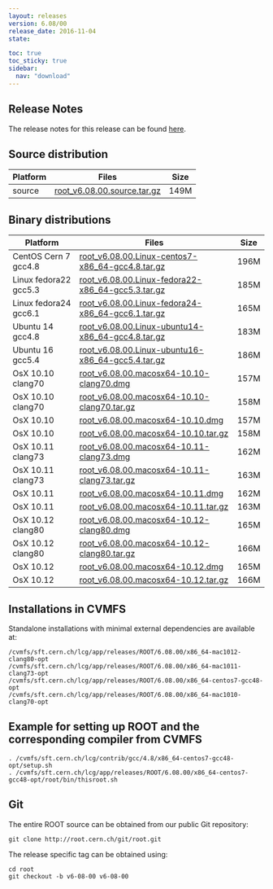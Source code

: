 ```yaml
---
layout: releases
version: 6.08/00
release_date: 2016-11-04
state:

toc: true
toc_sticky: true
sidebar:
  nav: "download"
---
```



## Release Notes

The release notes for this release can be found [here](https://root.cern.ch/doc/v608/release-notes.html).

## Source distribution

| Platform       | Files | Size |
|-----------|-------|-----|
| source | [root_v6.08.00.source.tar.gz](https://root.cern.ch/download/root_v6.08.00.source.tar.gz) | 149M |


## Binary distributions

| Platform       | Files | Size |
|-----------|-------|-----|
| CentOS Cern 7 gcc4.8 | [root_v6.08.00.Linux-centos7-x86_64-gcc4.8.tar.gz](https://root.cern.ch/download/root_v6.08.00.Linux-centos7-x86_64-gcc4.8.tar.gz) | 196M |
| Linux fedora22 gcc5.3 | [root_v6.08.00.Linux-fedora22-x86_64-gcc5.3.tar.gz](https://root.cern.ch/download/root_v6.08.00.Linux-fedora22-x86_64-gcc5.3.tar.gz) | 185M |
| Linux fedora24 gcc6.1 | [root_v6.08.00.Linux-fedora24-x86_64-gcc6.1.tar.gz](https://root.cern.ch/download/root_v6.08.00.Linux-fedora24-x86_64-gcc6.1.tar.gz) | 165M |
| Ubuntu 14 gcc4.8 | [root_v6.08.00.Linux-ubuntu14-x86_64-gcc4.8.tar.gz](https://root.cern.ch/download/root_v6.08.00.Linux-ubuntu14-x86_64-gcc4.8.tar.gz) | 183M |
| Ubuntu 16 gcc5.4 | [root_v6.08.00.Linux-ubuntu16-x86_64-gcc5.4.tar.gz](https://root.cern.ch/download/root_v6.08.00.Linux-ubuntu16-x86_64-gcc5.4.tar.gz) | 186M |
| OsX 10.10 clang70 | [root_v6.08.00.macosx64-10.10-clang70.dmg](https://root.cern.ch/download/root_v6.08.00.macosx64-10.10-clang70.dmg) | 157M |
| OsX 10.10 clang70 | [root_v6.08.00.macosx64-10.10-clang70.tar.gz](https://root.cern.ch/download/root_v6.08.00.macosx64-10.10-clang70.tar.gz) | 158M |
| OsX 10.10 | [root_v6.08.00.macosx64-10.10.dmg](https://root.cern.ch/download/root_v6.08.00.macosx64-10.10.dmg) | 157M |
| OsX 10.10 | [root_v6.08.00.macosx64-10.10.tar.gz](https://root.cern.ch/download/root_v6.08.00.macosx64-10.10.tar.gz) | 158M |
| OsX 10.11 clang73 | [root_v6.08.00.macosx64-10.11-clang73.dmg](https://root.cern.ch/download/root_v6.08.00.macosx64-10.11-clang73.dmg) | 162M |
| OsX 10.11 clang73 | [root_v6.08.00.macosx64-10.11-clang73.tar.gz](https://root.cern.ch/download/root_v6.08.00.macosx64-10.11-clang73.tar.gz) | 163M |
| OsX 10.11 | [root_v6.08.00.macosx64-10.11.dmg](https://root.cern.ch/download/root_v6.08.00.macosx64-10.11.dmg) | 162M |
| OsX 10.11 | [root_v6.08.00.macosx64-10.11.tar.gz](https://root.cern.ch/download/root_v6.08.00.macosx64-10.11.tar.gz) | 163M |
| OsX 10.12 clang80 | [root_v6.08.00.macosx64-10.12-clang80.dmg](https://root.cern.ch/download/root_v6.08.00.macosx64-10.12-clang80.dmg) | 165M |
| OsX 10.12 clang80 | [root_v6.08.00.macosx64-10.12-clang80.tar.gz](https://root.cern.ch/download/root_v6.08.00.macosx64-10.12-clang80.tar.gz) | 166M |
| OsX 10.12 | [root_v6.08.00.macosx64-10.12.dmg](https://root.cern.ch/download/root_v6.08.00.macosx64-10.12.dmg) | 165M |
| OsX 10.12 | [root_v6.08.00.macosx64-10.12.tar.gz](https://root.cern.ch/download/root_v6.08.00.macosx64-10.12.tar.gz) | 166M |



## Installations in CVMFS

Standalone installations with minimal external dependencies are available at:
~~~
/cvmfs/sft.cern.ch/lcg/app/releases/ROOT/6.08.00/x86_64-mac1012-clang80-opt
/cvmfs/sft.cern.ch/lcg/app/releases/ROOT/6.08.00/x86_64-mac1011-clang73-opt
/cvmfs/sft.cern.ch/lcg/app/releases/ROOT/6.08.00/x86_64-centos7-gcc48-opt
/cvmfs/sft.cern.ch/lcg/app/releases/ROOT/6.08.00/x86_64-mac1010-clang70-opt
~~~


## Example for setting up ROOT and the corresponding compiler from CVMFS

~~~
. /cvmfs/sft.cern.ch/lcg/contrib/gcc/4.8/x86_64-centos7-gcc48-opt/setup.sh
. /cvmfs/sft.cern.ch/lcg/app/releases/ROOT/6.08.00/x86_64-centos7-gcc48-opt/root/bin/thisroot.sh
~~~

## Git

The entire ROOT source can be obtained from our public Git repository:

~~~
git clone http://root.cern.ch/git/root.git
~~~
The release specific tag can be obtained using:
~~~
cd root
git checkout -b v6-08-00 v6-08-00
~~~


